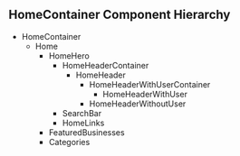 ## HomeContainer Component Hierarchy
* HomeContainer
  * Home
    * HomeHero
      * HomeHeaderContainer
        * HomeHeader
          * HomeHeaderWithUserContainer
            * HomeHeaderWithUser
          * HomeHeaderWithoutUser
      * SearchBar
      * HomeLinks
    * FeaturedBusinesses
    * Categories
